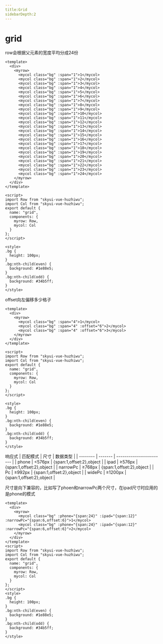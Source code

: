 ```yaml
---
title:Grid
sidebarDepth:2
---
```

# grid
row会根据父元素的宽度平均分成24份
<ClientOnly>
<grid-demo/>
</ClientOnly>

```vue
<template>
  <div>
    <myrow>
      <mycol class="bg" :span="1">1</mycol>
      <mycol class="bg" :span="1">2</mycol>
      <mycol class="bg" :span="1">3</mycol>
      <mycol class="bg" :span="1">4</mycol>
      <mycol class="bg" :span="1">5</mycol>
      <mycol class="bg" :span="1">6</mycol>
      <mycol class="bg" :span="1">7</mycol>
      <mycol class="bg" :span="1">8</mycol>
      <mycol class="bg" :span="1">9</mycol>
      <mycol class="bg" :span="1">10</mycol>
      <mycol class="bg" :span="1">11</mycol>
      <mycol class="bg" :span="1">12</mycol>
      <mycol class="bg" :span="1">13</mycol>
      <mycol class="bg" :span="1">14</mycol>
      <mycol class="bg" :span="1">15</mycol>
      <mycol class="bg" :span="1">16</mycol>
      <mycol class="bg" :span="1">17</mycol>
      <mycol class="bg" :span="1">18</mycol>
      <mycol class="bg" :span="1">19</mycol>
      <mycol class="bg" :span="1">20</mycol>
      <mycol class="bg" :span="1">21</mycol>
      <mycol class="bg" :span="1">22</mycol>
      <mycol class="bg" :span="1">23</mycol>
      <mycol class="bg" :span="1">24</mycol>
    </myrow>
  </div>
</template>

<script>
import Row from "skyui-vue-huzhiwu";
import Col from "skyui-vue-huzhiwu";
export default {
  name: "grid",
  components: {
    myrow: Row,
    mycol: Col
  }
};
</script>

<style>
.bg {
  height: 100px;
}
.bg:nth-child(even) {
  background: #1e88e5;
}
.bg:nth-child(odd) {
  background: #34b5ff;
}
</style>
```
offset向左偏移多少格子
<ClientOnly>
<grid-offset/>
</ClientOnly>

```vue
<template>
  <div>
    <myrow>
      <mycol class="bg" :span="4">1</mycol>
      <mycol class="bg" :span="4" :offset="6">2</mycol>
      <mycol class="bg" :span="4" :offset="6">3</mycol>
    </myrow>
  </div>
</template>

<script>
import Row from "skyui-vue-huzhiwu";
import Col from "skyui-vue-huzhiwu";
export default {
  name: "grid",
  components: {
    myrow: Row,
    mycol: Col
  }
};
</script>

<style>
.bg {
  height: 100px;
}
.bg:nth-child(even) {
  background: #1e88e5;
}
.bg:nth-child(odd) {
  background: #34b5ff;
}
</style>

```
响应式
| 匹配模式 | 尺寸    | 数据类型                 |
| -------- | ------- | ------------------------ |
| phone    | <576px  | {span:1,offset:2},object |
| ipad     | ≥576px  | {span:1,offset:2},object |
| narrowPc | ≥768px  | {span:1,offset:2},object |
| Pc       | ≥992px  | {span:1,offset:2},object |
| widePc   | ≥1200px | {span:1,offset:2},object |

<ClientOnly>
<grid-response/>
</ClientOnly>
尺寸是向下兼容的，比如写了phoen和narrowPc两个尺寸，在ipad尺寸时应用的是phone的模式

```vue
<template>
  <div>
    <myrow>
      <mycol class="bg" :phone="{span:24}" :ipad="{span:12}" :narrowPc="{span:6,offset:6}">1</mycol>
      <mycol class="bg" :phone="{span:24}" :ipad="{span:12}" :narrowPc="{span:6,offset:6}">2</mycol>
    </myrow>
  </div>
</template>
<script>
import Row from "skyui-vue-huzhiwu";
import Col from "skyui-vue-huzhiwu";
export default {
  name: "grid",
  components: {
    myrow: Row,
    mycol: Col
  }
};
</script>
<style>
.bg {
  height: 100px;
}
.bg:nth-child(even) {
  background: #1e88e5;
}
.bg:nth-child(odd) {
  background: #34b5ff;
}
</style>
```
